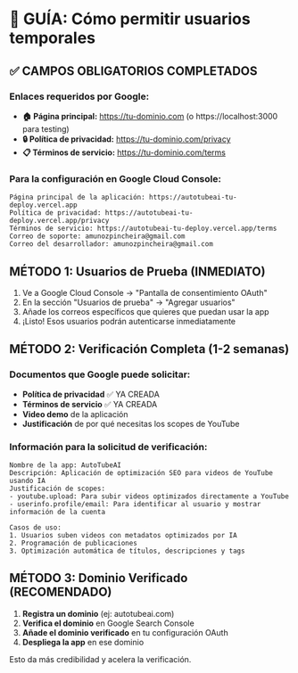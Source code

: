 # 🚀 GUÍA: Cómo permitir usuarios temporales

## ✅ CAMPOS OBLIGATORIOS COMPLETADOS

### Enlaces requeridos por Google:
- **🏠 Página principal:** https://tu-dominio.com (o https://localhost:3000 para testing)
- **🔒 Política de privacidad:** https://tu-dominio.com/privacy
- **📋 Términos de servicio:** https://tu-dominio.com/terms

### Para la configuración en Google Cloud Console:
```
Página principal de la aplicación: https://autotubeai-tu-deploy.vercel.app
Política de privacidad: https://autotubeai-tu-deploy.vercel.app/privacy
Términos de servicio: https://autotubeai-tu-deploy.vercel.app/terms
Correo de soporte: amunozpincheira@gmail.com
Correo del desarrollador: amunozpincheira@gmail.com
```

## MÉTODO 1: Usuarios de Prueba (INMEDIATO)

1. Ve a Google Cloud Console → "Pantalla de consentimiento OAuth"
2. En la sección "Usuarios de prueba" → "Agregar usuarios"
3. Añade los correos específicos que quieres que puedan usar la app
4. ¡Listo! Esos usuarios podrán autenticarse inmediatamente

## MÉTODO 2: Verificación Completa (1-2 semanas)

### Documentos que Google puede solicitar:
- **Política de privacidad** ✅ YA CREADA
- **Términos de servicio** ✅ YA CREADA
- **Video demo** de la aplicación
- **Justificación** de por qué necesitas los scopes de YouTube

### Información para la solicitud de verificación:
```
Nombre de la app: AutoTubeAI
Descripción: Aplicación de optimización SEO para videos de YouTube usando IA
Justificación de scopes:
- youtube.upload: Para subir videos optimizados directamente a YouTube
- userinfo.profile/email: Para identificar al usuario y mostrar información de la cuenta

Casos de uso:
1. Usuarios suben videos con metadatos optimizados por IA
2. Programación de publicaciones
3. Optimización automática de títulos, descripciones y tags
```

## MÉTODO 3: Dominio Verificado (RECOMENDADO)

1. **Registra un dominio** (ej: autotubeai.com)
2. **Verifica el dominio** en Google Search Console
3. **Añade el dominio verificado** en tu configuración OAuth
4. **Despliega la app** en ese dominio

Esto da más credibilidad y acelera la verificación.
